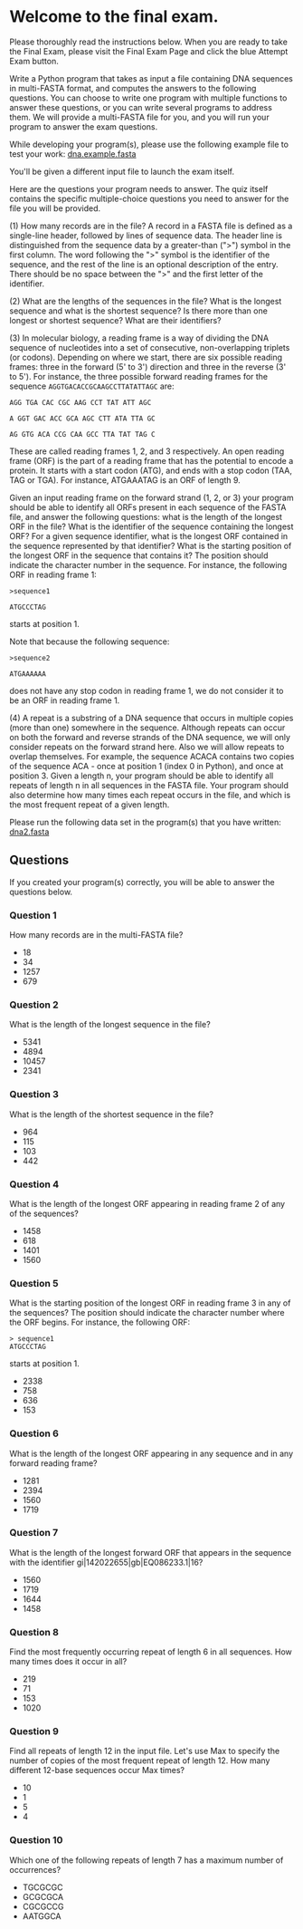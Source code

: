 # Welcome to the final exam. 

Please thoroughly read the instructions below. When you are ready to take the Final Exam, please visit the Final Exam Page and click the blue Attempt Exam button. 

Write a Python program that takes as input a file containing DNA sequences in multi-FASTA format, and computes the answers to the following questions. You can choose to write one program with multiple functions to answer these questions, or you can write several programs to address them. We will provide a multi-FASTA file for you, and you will run your program to answer the exam questions. 

While developing your program(s), please use the following example file to test your work: [dna.example.fasta](https://d396qusza40orc.cloudfront.net/genpython/data_sets/dna.example.fasta)

You'll be given a different input file to launch the exam itself.

Here are the questions your program needs to answer. The quiz itself contains the specific multiple-choice questions you need to answer for the file you will be provided. 

(1) How many records are in the file? A record in a FASTA file is defined as a single-line header, followed by lines of sequence data. The header line is distinguished from the sequence data by a greater-than (">") symbol in the first column. The word following the ">" symbol is the identifier of the sequence, and the rest of the line is an optional description of the entry. There should be no space between the ">" and the first letter of the identifier. 

(2) What are the lengths of the sequences in the file? What is the longest sequence and what is the shortest sequence? Is there more than one longest or shortest sequence? What are their identifiers? 

(3) In molecular biology, a reading frame is a way of dividing the DNA sequence of nucleotides into a set of consecutive, non-overlapping triplets (or codons). Depending on where we start, there are six possible reading frames: three in the forward (5' to 3') direction and three in the reverse (3' to 5'). For instance, the three possible forward reading frames for the sequence `AGGTGACACCGCAAGCCTTATATTAGC` are: 

```
AGG TGA CAC CGC AAG CCT TAT ATT AGC

A GGT GAC ACC GCA AGC CTT ATA TTA GC

AG GTG ACA CCG CAA GCC TTA TAT TAG C 
```

These are called reading frames 1, 2, and 3 respectively. An open reading frame (ORF) is the part of a reading frame that has the potential to encode a protein. It starts with a start codon (ATG), and ends with a stop codon (TAA, TAG or TGA). For instance, ATGAAATAG is an ORF of length 9.

Given an input reading frame on the forward strand (1, 2, or 3) your program should be able to identify all ORFs present in each sequence of the FASTA file, and answer the following questions: what is the length of the longest ORF in the file? What is the identifier of the sequence containing the longest ORF? For a given sequence identifier, what is the longest ORF contained in the sequence represented by that identifier? What is the starting position of the longest ORF in the sequence that contains it? The position should indicate the character number in the sequence. For instance, the following ORF in reading frame 1:

```
>sequence1

ATGCCCTAG
```

starts at position 1.

Note that because the following sequence:

```
>sequence2

ATGAAAAAA
```

does not have any stop codon in reading frame 1, we do not consider it to be an ORF in reading frame 1. 

(4) A repeat is a substring of a DNA sequence that occurs in multiple copies (more than one) somewhere in the sequence. Although repeats can occur on both the forward and reverse strands of the DNA sequence, we will only consider repeats on the forward strand here. Also we will allow repeats to overlap themselves. For example, the sequence ACACA contains two copies of the sequence ACA - once at position 1 (index 0 in Python), and once at position 3. Given a length n, your program should be able to identify all repeats of length n in all sequences in the FASTA file. Your program should also determine how many times each repeat occurs in the file, and which is the most frequent repeat of a given length.

Please run the following data set in the program(s) that you have written: 
[dna2.fasta](https://d396qusza40orc.cloudfront.net/genpython/data_sets/dna2.fasta) 

## Questions

If you created your program(s) correctly, you will be able to answer the questions below.

### Question 1

How many records are in the multi-FASTA file?

* 18
* 34
* 1257
* 679

### Question 2

What is the length of the longest sequence in the file?

* 5341
* 4894
* 10457
* 2341

### Question 3

What is the length of the shortest sequence in the file?

* 964
* 115
* 103
* 442

### Question 4

What is the length of the longest ORF appearing in reading frame 2 of any of the sequences?

* 1458
* 618
* 1401
* 1560

### Question 5

What is the starting position of the longest ORF in reading frame 3 in any of the sequences? The position should indicate the character number where the ORF begins. For instance, the following ORF: 
```
> sequence1 
ATGCCCTAG 
```
starts at position 1.

* 2338
* 758
* 636
* 153

### Question 6

What is the length of the longest ORF appearing in any sequence and in any forward reading frame?

* 1281
* 2394
* 1560
* 1719

### Question 7

What is the length of the longest forward ORF that appears in the sequence with the identifier gi|142022655|gb|EQ086233.1|16?

* 1560
* 1719
* 1644
* 1458

### Question 8

Find the most frequently occurring repeat of length 6 in all sequences. How many times does it occur in all?

* 219
* 71
* 153
* 1020

### Question 9

Find all repeats of length 12 in the input file. Let's use Max to specify the number of copies of the most frequent repeat of length 12. How many different 12-base sequences occur Max times?

* 10
* 1
* 5
* 4

### Question 10

Which one of the following repeats of length 7 has a maximum number of occurrences?

* TGCGCGC
* GCGCGCA
* CGCGCCG
* AATGGCA
